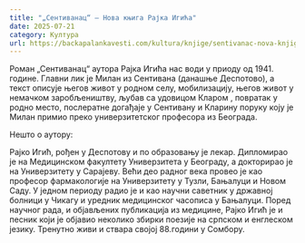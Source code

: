 ```yaml
---
title: "„Сентиванац“ – Нова књига Рајка Игића"
date: 2025-07-21
category: Култура
url: https://backapalankavesti.com/kultura/knjige/sentivanac-nova-knjiga-rajka-igica/
---
```


Роман „Сентиванац“ аутора Рајка Игића нас води у приоду од 1941. године. Главни лик је Милан из Сентивана (данашње Деспотово), а текст описује његов живот у родном селу, мобилизацију, његов живот у немачком заробљеништву, љубав са удовицом Кларом , повратак у родно место, послератне догађаје у Сентивану и Кларину поруку коју је Милан примио преко универзитетског професора из Београда.

Нешто о аутору:

Рајко Игић, рођен у Деспотову и по образовању је лекар. Дипломирао је на Медицинском факултету Универзитета у Београду, а докторирао је на Универзитету у Сарајеву. Већи део радног века провео је као професор фармакологије на Универзитету у Тузли, Бањалуци и Новом Саду. У једном периоду радио је и као научни саветник у државној болници у Чикагу и уредник медицинског часописа у Бањалуци. Поред научног рада, и објављених публикација из медицине, Рајко Игић је и песник који је објавио неколико збирки поезије на српском и енглеском језику. Тренутно живи и ствара својој 88.години у Сомбору.
